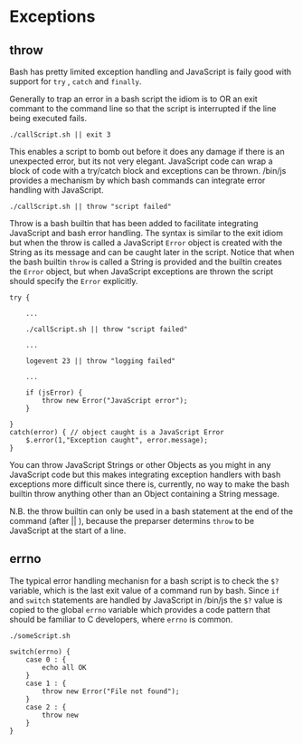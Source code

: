 # Exceptions

## throw

Bash has pretty limited exception handling and JavaScript is faily good with support for `try` , `catch` and `finally`.

Generally to trap an error in a bash script the idiom is to OR an exit commant to the command line so that the script is interrupted if the line being executed fails.

    ./callScript.sh || exit 3
    
This enables a script to bomb out before it does any damage if there is an unexpected error, but its not very elegant.  JavaScript code can wrap a block of code with a try/catch block and exceptions can be thrown. /bin/js provides a mechanism by which bash commands can integrate error handling with JavaScript.

    ./callScript.sh || throw "script failed"

Throw is a bash builtin that has been added to facilitate integrating JavaScript and bash error handling.  The syntax is similar to the exit idiom but when the throw is called a JavaScript `Error` object is created with the String as its message and can be caught later in the script.  Notice that when the bash builtin `throw` is called a String is provided and the builtin creates the `Error` object, but when JavaScript exceptions are thrown the script should specify the `Error` explicitly.

    try {
    
        ...
        
        ./callScript.sh || throw "script failed"
        
        ...
        
        logevent 23 || throw "logging failed"
        
        ...
        
        if (jsError) { 
            throw new Error("JavaScript error");
        }
        
    }
    catch(error) { // object caught is a JavaScript Error
		$.error(1,"Exception caught", error.message);
    }

You can throw JavaScript Strings or other Objects as you might in any JavaScript code but this makes integrating exception handlers with bash exceptions more difficult since there is, currently, no way to make the bash builtin throw anything other than an Object containing a String message.

N.B. the throw builtin can only be used in a bash statement at the end of the command (after || ), because the preparser determins `throw` to be JavaScript at the start of a line.

## errno

The typical error handling mechanisn for a bash script is to check the `$?` variable, which is the last exit value of a command run by bash.  Since `if` and `switch` statements are handled by JavaScript in /bin/js the `$?` value is copied to the global `errno` variable which provides a code pattern that should be familiar to C developers, where `errno` is common.

    ./someScript.sh
    
    switch(errno) {
        case 0 : {
            echo all OK
        }
        case 1 : {
            throw new Error("File not found");
        }
        case 2 : {
            throw new
        }
    }
    
